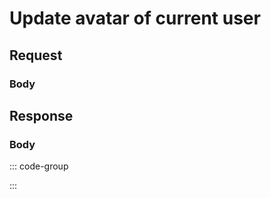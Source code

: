 # Update avatar of current user

<Api
  method="patch"
  endpoint="/api/user/avatar"
  description="Update user avatar for the current logged-in user."
/>

## Request

<ApiAuth />

### Body <Badge type="info" text="application/json" class="float-right mt-1" />

<div class="parameters">
  <ApiParam
    name="avatar"
    type="string"
    description="The avatar of current user."
    required
  />
</div>

## Response

<ApiSchema />

### Body <Badge type="info" text="application/json" class="float-right mt-1" />

::: code-group

<!--@include: @reference/schemas/codes/SUCCESS.md-->

<!--@include: @reference/schemas/codes/USER_UPDATE_FAILED.md-->

:::